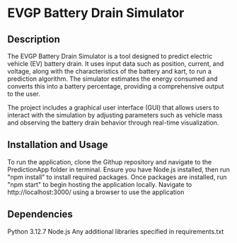 # EVGP Battery Drain Simulator

## Description
The EVGP Battery Drain Simulator is a tool designed to predict electric vehicle (EV) battery drain. It uses input data such as position, current, and voltage, along with the characteristics of the battery and kart, to run a prediction algorithm. The simulator estimates the energy consumed and converts this into a battery percentage, providing a comprehensive output to the user.

The project includes a graphical user interface (GUI) that allows users to interact with the simulation by adjusting parameters such as vehicle mass and observing the battery drain behavior through real-time visualization.

## Installation and Usage
To run the application, clone the Githup repository and navigate to the PredictionApp folder in terminal. Ensure you have Node.js installed, then run "npm install" to install required packages. Once packages are installed, run "npm start" to begin hosting the application locally. Navigate to http://localhost:3000/ using a browser to use the application

## Dependencies
Python 3.12.7
Node.js
Any additional libraries specified in requirements.txt

